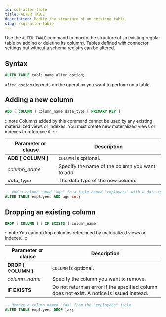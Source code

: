 ```yaml
---
id: sql-alter-table
title: ALTER TABLE
description: Modify the structure of an existing table.
slug: /sql-alter-table
---
```


Use the `ALTER TABLE` command to modify the structure of an existing regular table by adding or deleting its columns. Tables defined with connector settings but without a schema registry can be altered. 


## Syntax

```sql
ALTER TABLE table_name alter_option;
```

*`alter_option`* depends on the operation you want to perform on a table.

## Adding a new column

```sql title=alter_option
ADD [ COLUMN ] column_name data_type [ PRIMARY KEY ]
```

:::note
Columns added by this command cannot be used by any existing materialized views or indexes. You must create new materialized views or indexes to reference it.
:::

| Parameter or clause | Description                                     |
| ------------------- | ----------------------------------------------- |
| **ADD [ COLUMN ]**  | `COLUMN` is optional.                           |
| *column_name*       | Specify the name of the column you want to add. |
| *data_type*         | The data type of the new column.                |

```sql title=Example
-- Add a column named "age" to a table named "employees" with a data type of integer
ALTER TABLE employees ADD age int;
```

## Dropping an existing column

```sql title=alter_option
DROP [ COLUMN ] [ IF EXISTS ] column_name
```

:::note
You cannot drop columns referenced by materialized views or indexes.
:::

| Parameter or clause | Description                                                                                |
| ------------------- | ------------------------------------------------------------------------------------------ |
| **DROP [ COLUMN ]** | `COLUMN` is optional.                                                                      |
| *column_name*       | Specify the column you want to remove.                                                     |
| **IF EXISTS**       | Do not return an error if the specified column does not exist. A notice is issued instead. |

```sql title=Example
-- Remove a column named "fax" from the "employees" table
ALTER TABLE employees DROP fax;
```
